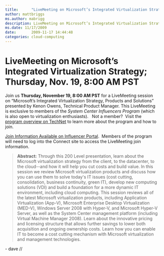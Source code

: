 ```yaml
---
title:      "LiveMeeting on Microsoft’s Integrated Virtualization Strategy&#58; Thursday, Nov. 19, 8&#58;00 AM PST"
author: mattbriggs
ms.author: mabrigg
description: LiveMeeting on Microsoft’s Integrated Virtualization Strategy; Thursday, Nov. 19, 8;00 AM PST
ms.date: 11/17/2009
date:       2009-11-17 14:44:48
categories: cloud-computing
---
```

# LiveMeeting on Microsoft’s Integrated Virtualization Strategy; Thursday, Nov. 19, 8:00 AM PST

Join us **Thursday, November 19, 8:00 AM PST** for a LiveMeeting session on  “Microsoft’s Integrated Virtualization Strategy, Products and Solutions” presented by Kenon Owens, Technical Product Manager. This LiveMeeting is exclusive to members of the _System Center Influencers Program_ (which is also open to virtualization enthusiasts).   Not a member?  Visit the [program overview on TechNet](https://technet.microsoft.com/ee532416.aspx) to learn more about the program and how to join. 

[Join Information Available on Influencer Portal](https://sharepoint.connect.microsoft.com/SystemCenterCommunity/Lists/Announcements/DispForm.aspx?ID=15&Source=https%3A%2F%2Fsharepoint%2Econnect%2Emicrosoft%2Ecom%2FSystemCenterCommunity%2FOffers%2Easpx).  Members of the program will need to log into the Connect site to access the LiveMeeting join information. 

> **Abstract:** Through this 200 Level presentation, learn about the Microsoft virtualization strategy from the client, to the datacenter, to the cloud--and how it will help you cut costs and build value. In this session we review Microsoft virtualization products and discuss how you can use them to solve today's IT issues (cost cutting, consolidation, business continuity, green IT), develop new computing solutions (VDI) and build a foundation for a more dynamic IT environment, including cloud computing. This session reviews all of the latest Microsoft virtualization products, including Application Virtualization (App-V), Microsoft Enterprise Desktop Virtualization (MED-V), Windows Server 2008 with Hyper-V, and Microsoft Hyper-V Server, as well as the System Center management platform (including Virtual Machine Manager 2008). Learn about the innovative pricing and licensing structure that allows further savings to lower both acquisition and ongoing ownership costs. Learn how you can enable IT to become a cost cutting mechanism with Microsoft virtualization and management technologies.

\- dave //
